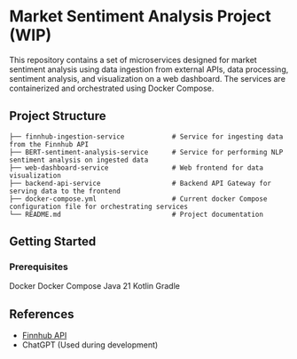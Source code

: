 # Market Sentiment Analysis Project (WIP)

This repository contains a set of microservices designed for market sentiment analysis using data ingestion from external APIs, data processing, sentiment analysis, and visualization on a web dashboard. The services are containerized and orchestrated using Docker Compose.

## Project Structure

```plaintext
├── finnhub-ingestion-service            # Service for ingesting data from the Finnhub API
├── BERT-sentiment-analysis-service      # Service for performing NLP sentiment analysis on ingested data
├── web-dashboard-service                # Web frontend for data visualization
├── backend-api-service                  # Backend API Gateway for serving data to the frontend
├── docker-compose.yml                   # Current docker Compose configuration file for orchestrating services
└── README.md                            # Project documentation
```

## Getting Started
### Prerequisites
Docker
Docker Compose
Java 21
Kotlin
Gradle

## References
- [Finnhub API](https://finnhub.io/)
- ChatGPT (Used during development)